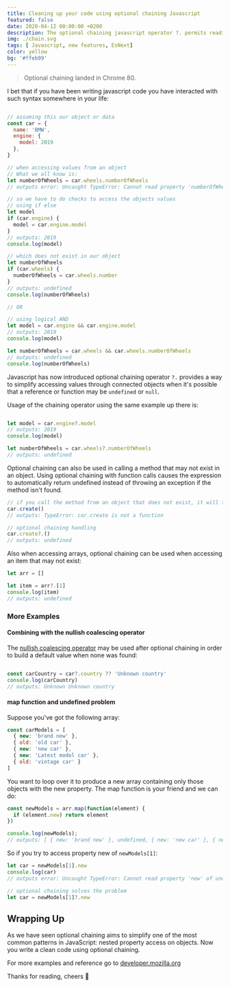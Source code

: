 ```yaml
---
title: Cleaning up your code using optional chaining Javascript
featured: false
date: 2020-04-12 00:00:00 +0200
description: The optional chaining javascript operator ?. permits reading the value of a property located deep within a chain of connected objects without having to expressly validate that each reference in the chain is valid. ~ Bonvic Bundi
img: ./chain.svg
tags: [ Javascript, new features, EsNext]
color: yellow
bg: '#ffeb99'
---
```


> Optional chaining landed in Chrome 80.

I bet that if you have been writing javascript code you have interacted with such syntax somewhere in your life:

```javascript

// assuming this our object or data
const car = {
  name: 'BMW',
  engine: {
    model: 2019
  },
}

// when accessing values from an object
// What we all know is:
let numberOfWheels = car.wheels.numberOfWheels
// outputs error: Uncaught TypeError: Cannot read property 'numberOfWheels' of undefined

// so we have to do checks to access the objects values
// using if else
let model
if (car.engine) {
  model = car.engine.model
}
// outputs: 2019
console.log(model)

// which does not exist in our object
let numberOfWheels
if (car.wheels) {
  numberOfWheels = car.wheels.number
}
// outputs: undefined
console.log(numberOfWheels)

// OR

// using logical AND
let model = car.engine && car.engine.model
// outputs: 2019
console.log(model)

let numberOfWheels = car.wheels && car.wheels.numberOfWheels
// outputs: undefined
console.log(numberOfWheels)
```
Javascript has now introduced optional chaining operator `?.` provides a way to simplify accessing values through connected objects when it's possible that a reference or function may be `undefined` or `null`.

Usage of the chaining operator using the same example up there is:

```js

let model = car.engine?.model
// outputs: 2019
console.log(model)

let numberOfWheels = car.wheels?.numberOfWheels
// outputs: undefined
```


Optional chaining can also be used in calling a method that may not exist in an object.
Using optional chaining with function calls causes the expression to automatically return undefined instead of throwing an exception if the method isn't found.

```js
// if you call the method from an object that does not exist, it will throw an exception
car.create()
// outputs: TypeError: car.create is not a function

// optional chaining handling
car.create?.()
// outputs: undefined
```
Also when accessing arrays, optional chaining can be used when accessing an item that may not exist:
```js
let arr = []

let item = arr?.[1]
console.log(item)
// outputs: undefined
```

### More Examples

#### Combining with the nullish coalescing operator

The [nullish coalescing operator](https://developer.mozilla.org/en-US/docs/Web/JavaScript/Reference/Operators/Nullish_coalescing_operator) may be used after optional chaining in order to build a default value when none was found:

```js

const carCountry = car?.country ?? 'Unknown country'
console.log(carCountry)
// outputs: Unknown Unknown country
```

#### map function and undefined problem

Suppose you've got the following array:

```js
const carModels = [
  { new: 'brand new' },
  { old: 'old car' },
  { new: 'new car' },
  { new: 'Latest model car' },
  { old: 'vintage car' }
]
```
You want to loop over it to produce a new array containing only those objects with the new property. The map function is your friend and we can do:

```js
const newModels = arr.map(function(element) {
  if (element.new) return element
})

console.log(newModels);
// outputs: [ { new: 'brand new' }, undefined, { new: 'new car' }, { new: 'Latest model car' }, undefined]
```
So if you try to access property new of `newModels[1]`:

```js
let car = newModels[1].new
console.log(car)
// outputs error: Uncaught TypeError: Cannot read property 'new' of undefined

// optional chaining solves the problem
let car = newModels[1]?.new
```


## Wrapping Up

As we have seen optional chaining aims to simplify one of the most common patterns in JavaScript: nested property access on objects.
Now you write a clean code using optional chaining.

For more examples and reference go to [developer.mozilla.org](https://developer.mozilla.org/en-US/docs/Web/JavaScript/Reference/Operators/Optional_chaining)

Thanks for reading, cheers 🥂
